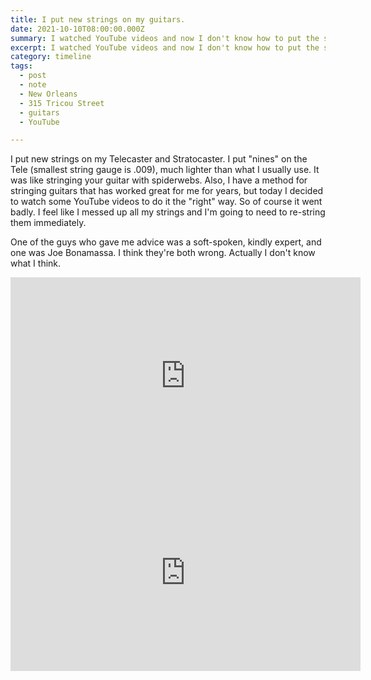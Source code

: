 ```yaml
---
title: I put new strings on my guitars.
date: 2021-10-10T08:00:00.000Z
summary: I watched YouTube videos and now I don't know how to put the strings on anymore.
excerpt: I watched YouTube videos and now I don't know how to put the strings on anymore.
category: timeline
tags:
  - post 
  - note
  - New Orleans
  - 315 Tricou Street
  - guitars
  - YouTube

---
```


I put new strings on my Telecaster and Stratocaster. I put "nines" on the Tele (smallest string gauge is .009), much lighter than what I usually use. It was like stringing your guitar with spiderwebs. Also, I have a method for stringing guitars that has worked great for me for years, but today I decided to watch some YouTube videos to do it the "right" way. So of course it went badly. I feel like I messed up all my strings and I'm going to need to re-string them immediately.

One of the guys who gave me advice was a soft-spoken, kindly expert, and one was Joe Bonamassa. I think they're both wrong. Actually I don't know what I think.

<iframe width="560" height="315" src="https://www.youtube.com/embed/1JEQ9LWyoQg?start=180" title="YouTube video player" frameborder="0" allow="accelerometer; autoplay; clipboard-write; encrypted-media; gyroscope; picture-in-picture" allowfullscreen></iframe>

<iframe width="560" height="315" src="https://www.youtube.com/embed/bfK8lQZaq_8" title="YouTube video player" frameborder="0" allow="accelerometer; autoplay; clipboard-write; encrypted-media; gyroscope; picture-in-picture" allowfullscreen></iframe>